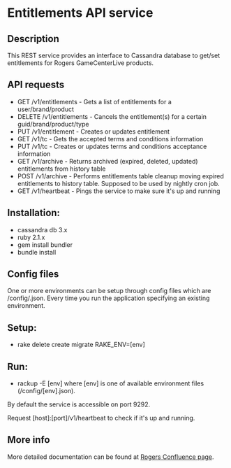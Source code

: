 
# Entitlements API service


## Description
This REST service provides an interface to Cassandra database to get/set entitlements for Rogers GameCenterLive products.


## API requests
- GET /v1/entitlements - Gets a list of entitlements for a user/brand/product
- DELETE /v1/entitlements - Cancels the entitlement(s) for a certain guid/brand/product/type
- PUT /v1/entitlement - Creates or updates entitlement
- GET /v1/tc - Gets the accepted terms and conditions information
- PUT /v1/tc - Creates or updates terms and conditions acceptance information
- GET /v1/archive - Returns archived (expired, deleted, updated) entitlements from history table
- POST /v1/archive - Performs entitlements table cleanup moving expired entitlements to history table. Supposed to be used by nightly cron job.
- GET /v1/heartbeat - Pings the service to make sure it's up and running


## Installation:
- cassandra db 3.x
- ruby 2.1.x
- gem install bundler
- bundle install


## Config files
One or more environments can be setup through config files which are /config/<env>.json.
Every time you run the application specifying an existing environment.


## Setup:
- rake delete create migrate RAKE_ENV=[env]


## Run:
- rackup -E [env]
where [env] is one of available environment files (/config/[env].json).

By default the service is accessible on port 9292.

Request [host]:[port]/v1/heartbeat to check if it's up and running.

## More info

More detailed documentation can be found at [Rogers Confluence page](https://rogers.atlassian.net/wiki/display/ARC/DTC+Entitlement+Service+API+specification).
